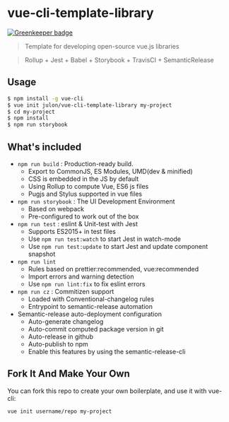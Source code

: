 # vue-cli-template-library

[![Greenkeeper badge](https://badges.greenkeeper.io/julon/vue-cli-template-library.svg)](https://greenkeeper.io/)

> Template for developing open-source vue.js libraries

> Rollup + Jest + Babel + Storybook + TravisCI + SemanticRelease

## Usage

```bash
$ npm install -g vue-cli
$ vue init julon/vue-cli-template-library my-project
$ cd my-project
$ npm install
$ npm run storybook
```

## What's included

* `npm run build` : Production-ready build.
  * Export to CommonJS, ES Modules, UMD(dev & minified)
  * CSS is embedded in the JS by default
  * Using Rollup to compute Vue, ES6 js files
  * Pugjs and Stylus supported in vue files
* `npm run storybook` : The UI Development Environment
  * Based on webpack
  * Pre-configured to work out of the box
* `npm run test` : eslint & Unit-test with Jest
  * Supports ES2015+ in test files
  * Use `npm run test:watch` to start Jest in watch-mode
  * Use `npm run test:update` to start Jest and update component snapshot
* `npm run lint`
  * Rules based on prettier:recommended, vue:recommended
  * Import errors and warning detection
  * Use `npm run lint:fix` to fix eslint errors
* `npm run cz` : Commitizen support
  * Loaded with Conventional-changelog rules
  * Entrypoint to semantic-release automation
* Semantic-release auto-deployment configuration
  * Auto-generate changelog
  * Auto-commit computed package version in git
  * Auto-release in github
  * Auto-publish to npm
  * Enable this features by using the semantic-release-cli


## Fork It And Make Your Own
You can fork this repo to create your own boilerplate, and use it with vue-cli:
```bash
vue init username/repo my-project
```
